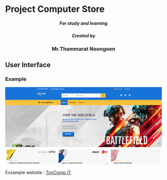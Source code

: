 # Project Computer Store
<h5 align="center">For study and learning</h5>

<h5 align="center">Created by</h5>
<h3 align="center">Mr.Thammarat Noongoen</h3>

## User Interface 
### Example 
![App_UI](./ton_comp.png)



Exsample website : [TonComp IT]([https://nuxtjs.org](https://tonzm.github.io/TONCOMP_IT/)).


 
